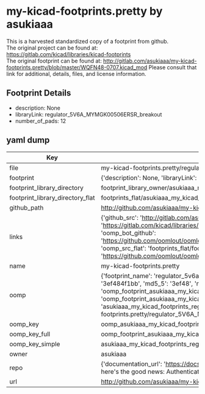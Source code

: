 # my-kicad-footprints.pretty by asukiaaa  
This is a harvested standardized copy of a footprint from github.  
The original project can be found at:  
https://gitlab.com/kicad/libraries/kicad-footprints  
The original footprint can be found at:
http://gitlab.com/asukiaaa/my-kicad-footprints.pretty/blob/master/WQFN48-0707.kicad_mod
Please consult that link for additional, details, files, and license information.  
## Footprint Details
* description: None  
* libraryLink: regulator_5V6A_MYMGK00506ERSR_breakout  
* number_of_pads: 12  
## yaml dump  
| Key | Value |  
| --- | --- |  
| file | my-kicad-footprints.pretty/regulator_5V6A_MYMGK00506ERSR_breakout.kicad_mod |  
| footprint | {'description': None, 'libraryLink': 'regulator_5V6A_MYMGK00506ERSR_breakout', 'number_of_pads': 12} |  
| footprint_library_directory | footprint_library_owner/asukiaaa_my-kicad-footprints.pretty |  
| footprint_library_directory_flat | footprints_flat/asukiaaa_my_kicad_footprints_regulator_5v6a_mymgk00506ersr_breakout/working |  
| github_path | http://github.com/asukiaaa/my-kicad-footprints.pretty/blob/master/regulator_5V6A_MYMGK00506ERSR_breakout.kicad_mod |  
| links | {'github_src': 'http://gitlab.com/asukiaaa/my-kicad-footprints.pretty/blob/master/WQFN48-0707.kicad_mod', 'github_src_repo': 'https://gitlab.com/kicad/libraries/kicad-footprints', 'oomp_bot': 'footprints/asukiaaa_my_kicad_footprints_regulator_5v6a_mymgk00506ersr_breakout/working', 'oomp_bot_github': 'https://github.com/oomlout/oomlout_oomp_footprint_bot/tree/main/footprints/asukiaaa_my_kicad_footprints_regulator_5v6a_mymgk00506ersr_breakout/working', 'oomp_src_flat': 'footprints_flat/footprints_flat/asukiaaa_my_kicad_footprints_regulator_5v6a_mymgk00506ersr_breakout/working', 'oomp_src_flat_github': 'https://github.com/oomlout/oomlout_oomp_footprint_src/tree/main/footprints_flat/asukiaaa_my_kicad_footprints_regulator_5v6a_mymgk00506ersr_breakout/working'} |  
| name | my-kicad-footprints.pretty |  
| oomp | {'footprint_name': 'regulator_5v6a_mymgk00506ersr_breakout', 'library_name': 'my_kicad_footprints', 'md5': '3ef484f1bb0e438e8e3cdc98f39aaec9', 'md5_10': '3ef484f1bb', 'md5_5': '3ef48', 'md5_6': '3ef484', 'oomp_key': 'oomp_asukiaaa_my_kicad_footprints_regulator_5v6a_mymgk00506ersr_breakout', 'oomp_key_extra': 'oomp_footprint_asukiaaa_my_kicad_footprints_regulator_5v6a_mymgk00506ersr_breakout', 'oomp_key_full': 'oomp_footprint_asukiaaa_my_kicad_footprints_regulator_5v6a_mymgk00506ersr_breakout_3ef484', 'oomp_key_simple': 'asukiaaa_my_kicad_footprints_regulator_5v6a_mymgk00506ersr_breakout', 'original_filename': 'my-kicad-footprints.pretty/regulator_5V6A_MYMGK00506ERSR_breakout.kicad_mod', 'owner_name': 'asukiaaa'} |  
| oomp_key | oomp_asukiaaa_my_kicad_footprints_regulator_5v6a_mymgk00506ersr_breakout |  
| oomp_key_full | oomp_footprint_asukiaaa_my_kicad_footprints_regulator_5v6a_mymgk00506ersr_breakout |  
| oomp_key_simple | asukiaaa_my_kicad_footprints_regulator_5v6a_mymgk00506ersr_breakout |  
| owner | asukiaaa |  
| repo | {'documentation_url': 'https://docs.github.com/rest/overview/resources-in-the-rest-api#rate-limiting', 'message': "API rate limit exceeded for 84.66.173.59. (But here's the good news: Authenticated requests get a higher rate limit. Check out the documentation for more details.)"} |  
| url | http://github.com/asukiaaa/my-kicad-footprints.pretty |  

